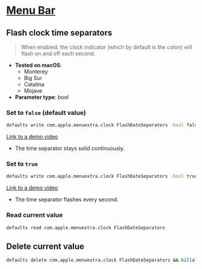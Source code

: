 # [Menu Bar](../readme.md)

## Flash clock time separators

> When enabled, the clock indicator (which by default is the colon) will flash on and off each second.

- **Tested on macOS**:
  * Monterey
  * Big Sur
  * Catalina
  * Mojave
- **Parameter type**: bool

### Set to `false` (default value)
```bash
defaults write com.apple.menuextra.clock FlashDateSeparators -bool false && killall SystemUIServer
```
[Link to a demo video](false.mp4)
- The time separator stays solid continuously.

### Set to `true`
```bash
defaults write com.apple.menuextra.clock FlashDateSeparators -bool true && killall SystemUIServer
```
[Link to a demo video](true.mp4)
- The time separator flashes every second.

### Read current value
```bash
defaults read com.apple.menuextra.clock FlashDateSeparators
```

## Delete current value
```bash
defaults delete com.apple.menuextra.clock FlashDateSeparators && killall SystemUIServer
```
